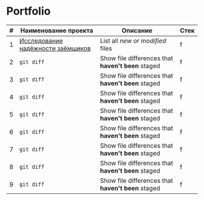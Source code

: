 # Portfolio

| # | Наименование проекта | Описание | Стек |
| --- | --- | --- | --- |
| 1 | [Исследование надёжности заёмщиков](https://github.com/egorwtl/Portfolio/blob/c7870ff98a040ba3cc9b3c63b3da14e3c47fdc47/%D0%98%D1%81%D1%81%D0%BB%D0%B5%D0%B4%D0%BE%D0%B2%D0%B0%D0%BD%D0%B8%D0%B5%20%D0%BD%D0%B0%D0%B4%D1%91%D0%B6%D0%BD%D0%BE%D1%81%D1%82%D0%B8%20%D0%B7%D0%B0%D1%91%D0%BC%D1%89%D0%B8%D0%BA%D0%BE%D0%B2/%D0%98%D1%81%D1%81%D0%BB%D0%B5%D0%B4%D0%BE%D0%B2%D0%B0%D0%BD%D0%B8%D0%B5%20%D0%BD%D0%B0%D0%B4%D1%91%D0%B6%D0%BD%D0%BE%D1%81%D1%82%D0%B8%20%D0%B7%D0%B0%D1%91%D0%BC%D1%89%D0%B8%D0%BA%D0%BE%D0%B2.md) | List all *new or modified* files | f |
| 2 | `git diff` | Show file differences that **haven't been** staged | f |
| 3 | `git diff` | Show file differences that **haven't been** staged | f |
| 4 | `git diff` | Show file differences that **haven't been** staged | f |
| 5 | `git diff` | Show file differences that **haven't been** staged | f |
| 6 | `git diff` | Show file differences that **haven't been** staged | f |
| 7 | `git diff` | Show file differences that **haven't been** staged | f |
| 8 | `git diff` | Show file differences that **haven't been** staged | f |
| 9 | `git diff` | Show file differences that **haven't been** staged | f |
